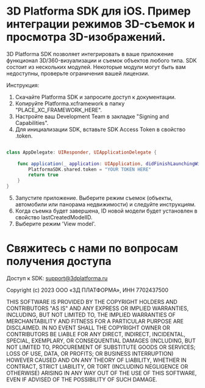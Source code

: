 # 3D Platforma SDK для iOS. Пример интеграции режимов 3D-съемок и просмотра 3D-изображений.

3D Platforma SDK позволяет интегрировать в ваше приложение функционал 3D/360-визуализации и съемок объектов любого типа. SDK состоит из нескольких модулей. Некоторые модули могут быть вам недоступны, проверьте ограничения вашей лицензии.

Инструкция:

1. Скачайте Platforma SDK и запросите доступ к документации.
2. Копируйте Platforma.xcframework в папку "PLACE_XC_FRAMEWORK_HERE".
3. Настройте ваш Development Team в закладке "Signing and Capabilities".
4. Для инициализации SDK, вставьте SDK Access Token в свойство .token.

```swift

class AppDelegate: UIResponder, UIApplicationDelegate {
    
    func application(_ application: UIApplication, didFinishLaunchingWithOptions launchOptions: [UIApplication.LaunchOptionsKey: Any]?) -> Bool {
        PlatformaSDK.shared.token = "YOUR TOKEN HERE"
        return true
    }
}
```

5. Запустите приложение. Выберите режим съемок (объекты, автомобили или панорама недвижимости) и следуйте инструкциям.
6. Когда съемка будет завершена, ID новой модели будет установлен в свойство lastCreatedModelID.
7. Выберите режим 'View model'.

# Свяжитесь с нами по вопросам получения доступа

Доступ к SDK: support@3dplatforma.ru

Copyright (c) 2023 ООО «3Д ПЛАТФОРМА», ИНН 7702437500 

THIS SOFTWARE IS PROVIDED BY THE COPYRIGHT HOLDERS AND CONTRIBUTORS "AS IS" AND ANY EXPRESS OR IMPLIED WARRANTIES, INCLUDING, BUT NOT LIMITED TO, THE IMPLIED WARRANTIES OF MERCHANTABILITY AND FITNESS FOR A PARTICULAR PURPOSE ARE DISCLAIMED. IN NO EVENT SHALL THE COPYRIGHT OWNER OR CONTRIBUTORS BE LIABLE FOR ANY DIRECT, INDIRECT, INCIDENTAL, SPECIAL, EXEMPLARY, OR CONSEQUENTIAL DAMAGES (INCLUDING, BUT NOT LIMITED TO, PROCUREMENT OF SUBSTITUTE GOODS OR SERVICES; LOSS OF USE, DATA, OR PROFITS; OR BUSINESS INTERRUPTION) HOWEVER CAUSED AND ON ANY THEORY OF LIABILITY, WHETHER IN CONTRACT, STRICT LIABILITY, OR TORT (INCLUDING NEGLIGENCE OR OTHERWISE) ARISING IN ANY WAY OUT OF THE USE OF THIS SOFTWARE, EVEN IF ADVISED OF THE POSSIBILITY OF SUCH DAMAGE.


              

